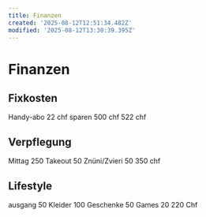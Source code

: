 ```yaml
---
title: Finanzen
created: '2025-08-12T12:51:34.482Z'
modified: '2025-08-12T13:30:39.395Z'
---
```


# Finanzen 
## Fixkosten
Handy-abo 22 chf
sparen 500 chf
522 chf
## Verpflegung
Mittag 250
Takeout 50
Znüni/Zvieri 50
350 chf
## Lifestyle
ausgang 50
Kleider 100
Geschenke 50
Games 20
220 Chf
